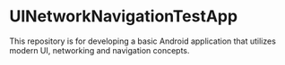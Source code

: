 # UINetworkNavigationTestApp
This repository is for developing a basic Android application that utilizes modern UI, networking and navigation concepts.
